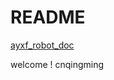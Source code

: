 # README

[ayxf_robot_doc](https://ti5z9w2m1c8.feishu.cn/wiki/RHtcwWzw5iqk4YkRgMTcYTfanTf)

welcome ! cnqingming
